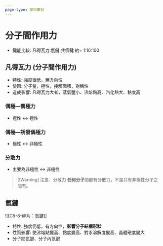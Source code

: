 ```yaml
---
page-type: 學科筆記
---
```

# 分子間作用力

- 鍵能比較: 凡得瓦力:氫鍵:共價鍵 約= 1:10:100
## 凡得瓦力 (分子間作用力)
- 特性: 強度很低，無方向性
- 變因: 分子量，極性，接觸面積，對稱性
- 造成影響: 凡得瓦力大者，蒸氣壓小、沸熔點高、汽化熱大、黏度高
### 偶極―偶極力
- 極性 <-> 極性
### 偶極―誘發偶極力
- 極性 <-> 非極性
### 分散力
- 主要為非極性 <-> 非極性
> [!Warning] 注意．分散力
> **任何分子**間都有分散力，不是只有非極性分子之間有。
## 氫鍵
![[C5-8-碎片：氫鍵]]
- 特性: 強度仍低，有方向性，**影響分子結構形狀**
- 性質影響: 使沸熔點變高、黏度變高、對水溶解度變高、晶體硬度變大
- 分子間氫鍵、分子內氫鍵
